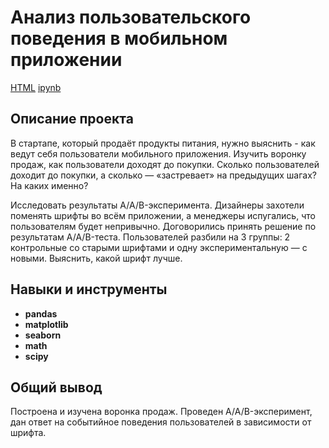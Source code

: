 # Анализ пользовательского поведения в мобильном приложении
[HTML](https://github.com/Joker2k79/Portfolio/blob/main/Sborniy%20Project%202/fabricated_project_2.html) [ipynb](https://github.com/Joker2k79/Portfolio/blob/main/Sborniy%20Project%202/fabricated_project_2.ipynb)

## Описание проекта

В стартапе, который продаёт продукты питания, нужно выяснить - как ведут себя пользователи мобильного приложения.
Изучить воронку продаж, как пользователи доходят до покупки. Сколько пользователей доходит до покупки, а сколько — «застревает» на предыдущих шагах? На каких именно?

Исследовать результаты A/A/B-эксперимента. Дизайнеры захотели поменять шрифты во всём приложении, а менеджеры испугались, что пользователям будет непривычно. Договорились принять решение по результатам A/A/B-теста. Пользователей разбили на 3 группы: 2 контрольные со старыми шрифтами и одну экспериментальную — с новыми. Выяснить, какой шрифт лучше.

## Навыки и инструменты

- **pandas**
- **matplotlib**
- **seaborn**
- **math**
- **scipy**

##

## Общий вывод
Построена и изучена воронка продаж. Проведен A/A/B-эксперимент, дан ответ на событийное поведения пользователей в зависимости от шрифта.
